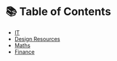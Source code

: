 # 📚 Table of Contents

- [IT](./IT.md)
- [Design Resources](./Design_Resources.md)
- [Maths](./Maths.md)
- [Finance](./Finance.md)
